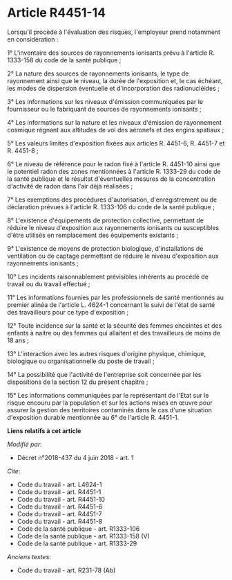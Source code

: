 # Article R4451-14

Lorsqu'il procède à l'évaluation des risques, l'employeur prend notamment en considération : 

1° L'inventaire des sources de rayonnements ionisants prévu à l'article R. 1333-158 du code de la santé publique ; 

2° La nature des sources de rayonnements ionisants, le type de rayonnement ainsi que le niveau, la durée de l'exposition et,
le cas échéant, les modes de dispersion éventuelle et d'incorporation des radionucléides ; 

3° Les informations sur les niveaux d'émission communiquées par le fournisseur ou le fabriquant de sources de rayonnements
ionisants ; 

4° Les informations sur la nature et les niveaux d'émission de rayonnement cosmique régnant aux altitudes de vol des aéronefs
et des engins spatiaux ; 

5° Les valeurs limites d'exposition fixées aux articles R. 4451-6, R. 4451-7 et R. 4451-8 ; 

6° Le niveau de référence pour le radon fixé à l'article R. 4451-10 ainsi que le potentiel radon des zones mentionnées à
l'article R. 1333-29 du code de la santé publique et le résultat d'éventuelles mesures de la concentration d'activité de
radon dans l'air déjà réalisées ; 

7° Les exemptions des procédures d'autorisation, d'enregistrement ou de déclaration prévues à l'article R. 1333-106 du code
de la santé publique ; 

8° L'existence d'équipements de protection collective, permettant de réduire le niveau d'exposition aux rayonnements
ionisants ou susceptibles d'être utilisés en remplacement des équipements existants ; 

9° L'existence de moyens de protection biologique, d'installations de ventilation ou de captage permettant de réduire le
niveau d'exposition aux rayonnements ionisants ; 

10° Les incidents raisonnablement prévisibles inhérents au procédé de travail ou du travail effectué ; 

11° Les informations fournies par les professionnels de santé mentionnés au premier alinéa de l'article L. 4624-1 concernant
le suivi de l'état de santé des travailleurs pour ce type d'exposition ; 

12° Toute incidence sur la santé et la sécurité des femmes enceintes et des enfants à naitre ou des femmes qui allaitent et
des travailleurs de moins de 18 ans ; 

13° L'interaction avec les autres risques d'origine physique, chimique, biologique ou organisationnelle du poste de
travail ; 

14° La possibilité que l'activité de l'entreprise soit concernée par les dispositions de la section 12 du présent chapitre ; 

15° Les informations communiquées par le représentant de l'Etat sur le risque encouru par la population et sur les actions
mises en œuvre pour assurer la gestion des territoires contaminés dans le cas d'une situation d'exposition durable mentionnée
au 6° de l'article R. 4451-1.

**Liens relatifs à cet article**

_Modifié par_:

  - Décret n°2018-437 du 4 juin 2018 - art. 1

_Cite_:

  - Code du travail - art. L4624-1
  - Code du travail - art. R4451-1
  - Code du travail - art. R4451-10
  - Code du travail - art. R4451-6
  - Code du travail - art. R4451-7
  - Code du travail - art. R4451-8
  - Code de la santé publique - art. R1333-106
  - Code de la santé publique - art. R1333-158 (V)
  - Code de la santé publique - art. R1333-29

_Anciens textes_:

  - Code du travail - art. R231-78 (Ab)
